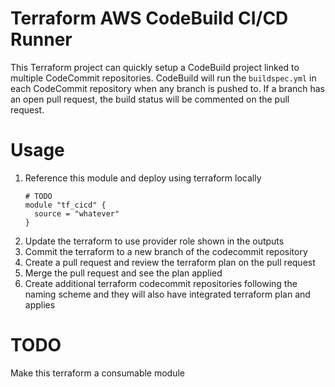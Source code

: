 # Terraform AWS CodeBuild CI/CD Runner

This Terraform project can quickly setup a CodeBuild project linked to multiple CodeCommit repositories. CodeBuild will run the `buildspec.yml` in each CodeCommit repository when any branch is pushed to. If a branch has an open pull request, the build status will be commented on the pull request.

# Usage

1. Reference this module and deploy using terraform locally
   ```hcl
   # TODO
   module "tf_cicd" {
     source = "whatever"
   }
   ```
1. Update the terraform to use provider role shown in the outputs
1. Commit the terraform to a new branch of the codecommit repository
1. Create a pull request and review the terraform plan on the pull request
1. Merge the pull request and see the plan applied
1. Create additional terraform codecommit repositories following the naming scheme and they will also have integrated terraform plan and applies

# TODO

Make this terraform a consumable module
